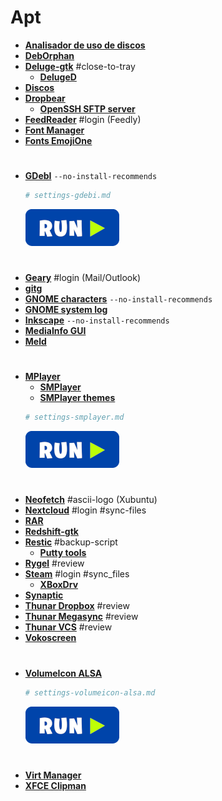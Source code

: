 # Apt
 - <a href="apt:baobab"><strong>Analisador de uso de discos</strong></a>
 - <a href="apt:deborphan"><strong>DebOrphan</strong></a>
 - <a href="apt:deluge-gtk"><strong>Deluge-gtk</strong></a> #close-to-tray
     - <a href="apt:deluged"><strong>DelugeD</strong></a>
 - <a href="apt:gnome-disk-utility"><strong>Discos</strong></a>
 - <a href="apt:dropbear"><strong>Dropbear</strong></a>
    - <a href="apt:openssh-sftp-server"><strong>OpenSSH SFTP server</strong></a>
 - <a href="apt:feedreader"><strong>FeedReader</strong></a> #login (Feedly)
 - <a href="apt:font-manager"><strong>Font Manager</strong></a>
 - <a href="apt:fonts-emojione"><strong>Fonts EmojiOne</strong></a>
#
 - <a href="apt:gdebi"><strong>GDebI</strong></a> `--no-install-recommends`
   ```bash
   # settings-gdebi.md
   ```
   [![bashrun](../images/bashrun.png)](br:settings-gdebi)
#
 - <a href="apt:geary"><strong>Geary</strong></a> #login (Mail/Outlook)
 - <a href="apt:gitg"><strong>gitg</strong></a>
 - <a href="apt:gnome-characters"><strong>GNOME characters</strong></a> `--no-install-recommends`
 - <a href="apt:gnome-system-log"><strong>GNOME system log</strong></a>
 - <a href="apt:inkscape"><strong>Inkscape</strong></a> `--no-install-recommends`
 - <a href="apt:mediainfo-gui"><strong>MediaInfo GUI</strong></a>
 - <a href="apt:meld"><strong>Meld</strong></a>
#
 - <a href="apt:mplayer"><strong>MPlayer</strong></a>
   - <a href="apt:smplayer"><strong>SMPlayer</strong></a>
   - <a href="apt:smplayer-themes"><strong>SMPlayer themes</strong></a>
   ```bash
   # settings-smplayer.md
   ```
   [![bashrun](../images/bashrun.png)](br:settings-smplayer)
#
 - <a href="apt:neofetch"><strong>Neofetch</strong></a> #ascii-logo (Xubuntu)
 - <a href="apt:nextcloud-desktop"><strong>Nextcloud</strong></a> #login #sync-files
 - <a href="apt:rar"><strong>RAR</strong></a>
 - <a href="apt:redshift-gtk"><strong>Redshift-gtk</strong></a>
 - <a href="apt:restic"><strong>Restic</strong></a> #backup-script
    - <a href="apt:putty-tools"><strong>Putty tools</strong></a>
 - <a href="apt:rygel-preferences"><strong>Rygel</strong></a> #review
 - <a href="apt:steam-installer"><strong>Steam</strong></a> #login #sync_files
    - <a href="apt:xboxdrv"><strong>XBoxDrv</strong></a>
 - <a href="apt:synaptic"><strong>Synaptic</strong></a>
 - <a href="apt:thunar-dropbox-plugin"><strong>Thunar Dropbox</strong></a> #review
 - <a href="apt:thunar-megasync"><strong>Thunar Megasync</strong></a> #review
 - <a href="apt:thunar-vcs-plugin"><strong>Thunar VCS</strong></a> #review
 - <a href="apt:vokoscreen"><strong>Vokoscreen</strong></a>
#
 - <a href="apt:volumeicon-alsa"><strong>VolumeIcon ALSA</strong></a>
   ```bash
   # settings-volumeicon-alsa.md
   ```
   [![bashrun](../images/bashrun.png)](br:settings-volumeicon-alsa)
#
 - <a href="apt:virt-manager"><strong>Virt Manager</strong></a>
 - <a href="apt:xfce4-clipman"><strong>XFCE Clipman</strong></a>